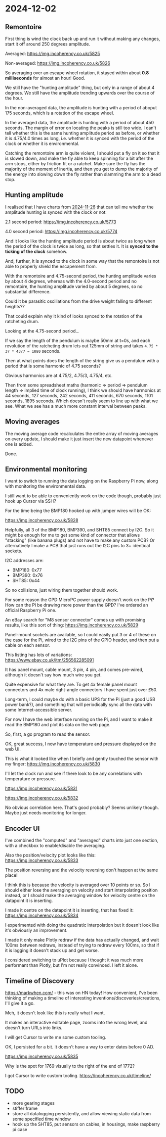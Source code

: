 # 2024-12-02

## Remontoire

First thing is wind the clock back up and run it without making any changes, start it off
around 250 degrees amplitude.

Averaged: https://img.incoherency.co.uk/5825

Non-averaged: https://img.incoherency.co.uk/5826

So averaging over an escape wheel rotation, it stayed within about **0.8 milliseconds**
for almost an hour! Good.

We still have the "hunting amplitude" thing, but only in a range of about 4 degrees.
We still have the amplitude trending upwards over the course of the hour.

In the non-averaged data, the amplitude is hunting with a period of aboput 175 seconds, which
is a rotation of the escape wheel.

In the averaged data, the amplitude is hunting with a period of about 450 seconds. The margin
of error on locating the peaks is still too wide. I can't tell whether this is the
same hunting amplitude period as before, or whether it is 4.75/4.0 times as long, i.e.
whether it is synced with the period of the clock or whether it is environmental.

Catching the remontoire arm is quite violent, I should put a fly on it so that it is slowed
down, and make the fly able to keep spinning for a bit after the arm stops, either
by friction fit or a ratchet. Make sure the fly has the majority of the moment of inertia,
and then you get to dump the majority of the energy into slowing down the fly rather than
slamming the arm to a dead stop.

## Hunting amplitude

I realised that I have charts from [2024-11-26](20241126.md) that can tell me whether
the amplitude hunting is synced with the clock or not:

2.1 second period: https://img.incoherency.co.uk/5773

4.0 second period: https://img.incoherency.co.uk/5774

And it looks like the hunting amplitude period is about twice as long when the period of
the clock is twice as long, so that settles it. It is **synced to the ticking of the clock**
somehow.

And, further, it is synced to the clock in some way that the remontoire is not able to
properly shield the escapement from.

With the remontoire and 4.75-second period, the hunting amplitude varies by about 4 degrees,
whereas with the 4.0-second period and no remontoire, the hunting amplitude varied by about
5 degrees, so no substantial difference.

Could it be parasitic oscillations from the drive weight falling to different heights??

That could explain why it kind of looks synced to the rotation of the ratcheting drum.

Looking at the 4.75-second period...

If we say the length of the pendulum is maybe 50mm at t=0s, and each revolution of the
ratcheting drum lets out 125mm of string and takes `4.75 * 37 * 43/7 = 1080` seconds.

Then at what points does the length of the string give us a pendulum with a period that
is some harmonic of 4.75 seconds?

Obvious harmonics are at 4.75/2, 4.75/3, 4.75/4, etc.

Then from some spreadsheet maths (harmonic => period => pendulum length => implied time of
clock running), I think we should have harmonics at 44 seconds, 127 seconds, 242 seconds,
411 seconds, 670 seconds, 1101 seconds, 1895 seconds. Which doesn't really seem to line up
with what we see. What we see has a much more constant interval between peaks.

## Moving averages

The moving average code recalculates the entire array of moving averages on every update,
I should make it just insert the new datapoint whenever one is added.

Done.

## Environmental monitoring

I want to switch to running the data logging on the Raspberry Pi now, along with
monitoring the environmental data.

I still want to be able to conveniently work on the code though, probably just hook up
Cursor via SSH?

For the time being the BMP180 hooked up with jumper wires will be OK:

https://img.incoherency.co.uk/5828

Helpfully, all 3 of the BMP180, BMP390, and SHT85 connect by I2C. So it might be enough for
me to get some kind of connector that allows "stacking" (like banana plugs) and not have
to make any custom PCB? Or alternatively I make a PCB that just runs out the I2C pins
to 3+ identical sockets.

I2C addresses are:

 * BMP180: 0x77
 * BMP390: 0x76
 * SHT85: 0x44

So no collisions, just wiring them together should work.

For some reason the GPD MicroPC power supply doesn't work on the Pi? How can the Pi
be drawing more power than the GPD? I've ordered an official Raspberry Pi one.

An eBay search for "M8 sensor connector" comes up with promising results, like this sort
of thing: https://img.incoherency.co.uk/5829

Panel-mount sockets are available, so I could easily put 3 or 4 of these on the case for the
Pi, wired to the I2C pins of the GPIO header, and then put a cable on each sensor.

This listing has lots of variations: https://www.ebay.co.uk/itm/256562285091

It has panel mount, cable mount, 3 pin, 4 pin, and comes pre-wired, although it doesn't
say how much wire you get.

Quite expensive for what they are. To get 4x female panel mount connectors and
4x male right-angle connectors I have spent just over £50.

Long-term, I could maybe do with a basic UPS for the Pi (just a good USB power bank?),
and something that will periodically sync all the data with some Internet-accessible server.

For now I have the web interface running on the Pi, and I want to make it read
the BMP180 and plot its data on the web page.

So, first, a go program to read the sensor.

OK, great success, I now have temperature and pressure displayed on the web UI.

This is what it looked like when I briefly and gently touched the sensor with
my finger: https://img.incoherency.co.uk/5830

I'll let the clock run and see if there look to be any correlations with temperature or pressure.

https://img.incoherency.co.uk/5831

https://img.incoherency.co.uk/5832

No obvious correlation here. That's good probably? Seems unlikely though. Maybe just needs monitoring for longer.

## Encoder UI

I've combined the "computed" and "averaged" charts into just one section, with a checkbox
to enable/disable the averaging.

Also the position/velocity plot looks like this: https://img.incoherency.co.uk/5833

The position reversing and the velocity reversing don't happen at the same place!

I think this is because the velocity is averaged over 10 points or so. So I should
either lose the averaging on velocity and start interpolating position instead, or I should
make the averaging window for velocity centre on the datapoint it is inserting.

I made it centre on the datapoint it is inserting, that has fixed it: https://img.incoherency.co.uk/5834

I experimented with doing the quadratic interpolation but it doesn't look like it's obviously
an improvement.

I made it only make Plotly redraw if the data has actually changed, and wait 100ms between
redraws, instead of trying to redraw every 100ms, so that if it is lagging it doesn't stack
up and get worse.

I considered switching to uPlot because I thought it was much more performant than Plotly,
but I'm not really convinced. I left it alone.

## Timeline of Discovery

https://markwhen.com/ - this was on HN today! How convenient, I've been thinking of making
a timeline of interesting inventions/discoveries/creations, I'll give it a go.

Meh, it doesn't look like this is really what I want.

It makes an interactive editable page, zooms into the wrong level, and doesn't turn URLs
into links.

I will get Cursor to write me some custom tooling.

OK, I persisted for a bit. It doesn't have a way to enter dates before 0 AD.

https://img.incoherency.co.uk/5835

Why is the spot for 1769 visually to the right of the end of 1772?

I got Cursor to write custom tooling. https://incoherency.co.uk/timeline/

## TODO

 * more gearing stages
 * stiffer frame
 * store all datalogging persistently, and allow viewing static data from some specified time window
 * hook up the SHT85, put sensors on cables, in housings, make raspberry pi case
